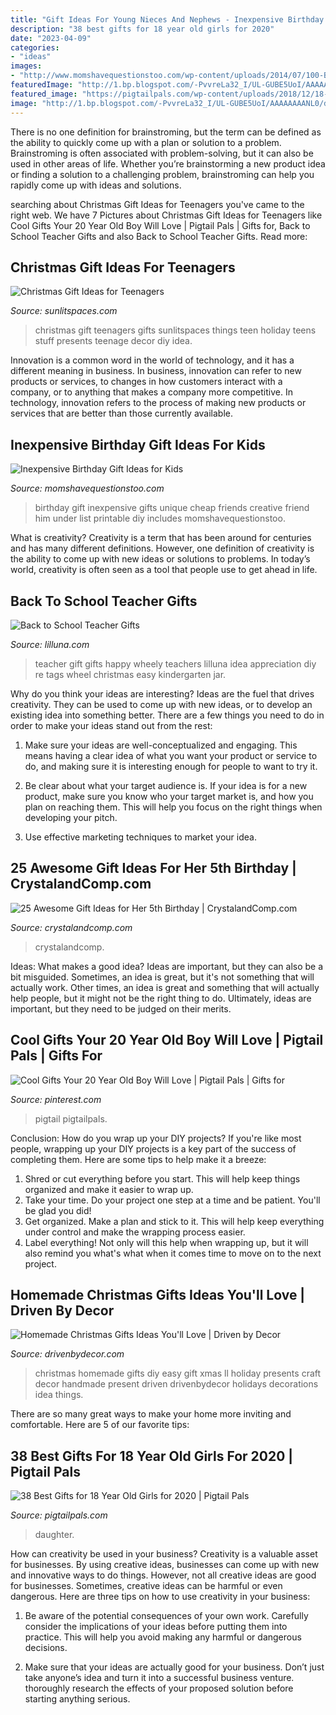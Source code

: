 ```yaml
---
title: "Gift Ideas For Young Nieces And Nephews - Inexpensive Birthday Gift Ideas For Kids"
description: "38 best gifts for 18 year old girls for 2020"
date: "2023-04-09"
categories:
- "ideas"
images:
- "http://www.momshavequestionstoo.com/wp-content/uploads/2014/07/100-Birthday-Gifts-Under-201-499x754.png"
featuredImage: "http://1.bp.blogspot.com/-PvvreLa32_I/UL-GUBE5UoI/AAAAAAAANL0/dV8qtYYBwfY/s1600/Homemade%2BHoliday%2Bgift%2Bideas%2Blow%2Bres.jpg"
featured_image: "https://pigtailpals.com/wp-content/uploads/2018/12/18-Year-Old-Girl-Gifts.png"
image: "http://1.bp.blogspot.com/-PvvreLa32_I/UL-GUBE5UoI/AAAAAAAANL0/dV8qtYYBwfY/s1600/Homemade%2BHoliday%2Bgift%2Bideas%2Blow%2Bres.jpg"
---
```



There is no one definition for brainstroming, but the term can be defined as the ability to quickly come up with a plan or solution to a problem. Brainstroming is often associated with problem-solving, but it can also be used in other areas of life. Whether you’re brainstorming a new product idea or finding a solution to a challenging problem, brainstroming can help you rapidly come up with ideas and solutions.

	

		
searching about Christmas Gift Ideas for Teenagers you've came to the right web. We have 7 Pictures about Christmas Gift Ideas for Teenagers like Cool Gifts Your 20 Year Old Boy Will Love | Pigtail Pals | Gifts for, Back to School Teacher Gifts and also Back to School Teacher Gifts. Read more:
		
    
## Christmas Gift Ideas For Teenagers

<img loading=lazy src="https://sunlitspaces.com/wp-content/uploads/2014/12/Christmas-Gift-Ideas-for-Teenagers-1.jpg" onerror="this.onerror=null;this.src='https://tse2.mm.bing.net/th?id=OIP.1dRv-V7KtVJvjy8L5Xy0gAHaLH&amp;pid=15.1';" alt="Christmas Gift Ideas for Teenagers">

_Source: sunlitspaces.com_

>christmas gift teenagers gifts sunlitspaces things teen holiday teens stuff presents teenage decor diy idea. 

	

Innovation is a common word in the world of technology, and it has a different meaning in business. In business, innovation can refer to new products or services, to changes in how customers interact with a company, or to anything that makes a company more competitive. In technology, innovation refers to the process of making new products or services that are better than those currently available.

    
## Inexpensive Birthday Gift Ideas For Kids

<img loading=lazy src="http://www.momshavequestionstoo.com/wp-content/uploads/2014/07/100-Birthday-Gifts-Under-201-499x754.png" onerror="this.onerror=null;this.src='https://tse4.mm.bing.net/th?id=OIP.nqAJLHaVMkqSabHG5ZLK0QHaLM&amp;pid=15.1';" alt="Inexpensive Birthday Gift Ideas for Kids">

_Source: momshavequestionstoo.com_

>birthday gift inexpensive gifts unique cheap friends creative friend him under list printable diy includes momshavequestionstoo. 

	

What is creativity?
Creativity is a term that has been around for centuries and has many different definitions. However, one definition of creativity is the ability to come up with new ideas or solutions to problems. In today’s world, creativity is often seen as a tool that people use to get ahead in life.

    
## Back To School Teacher Gifts

<img loading=lazy src="https://lilluna.com/wp-content/uploads/2013/08/Im-WHEELY-Happy-Yourre-My-Teacher-Gift-Idea.-Free-prints-on-lilluna.com-.jpg" onerror="this.onerror=null;this.src='https://tse3.mm.bing.net/th?id=OIP.1ts03e0SqNY8mmT9VaFlYgHaLF&amp;pid=15.1';" alt="Back to School Teacher Gifts">

_Source: lilluna.com_

>teacher gift gifts happy wheely teachers lilluna idea appreciation diy re tags wheel christmas easy kindergarten jar. 

	

Why do you think your ideas are interesting?
Ideas are the fuel that drives creativity. They can be used to come up with new ideas, or to develop an existing idea into something better. There are a few things you need to do in order to make your ideas stand out from the rest:
1. Make sure your ideas are well-conceptualized and engaging. This means having a clear idea of what you want your product or service to do, and making sure it is interesting enough for people to want to try it.

2. Be clear about what your target audience is. If your idea is for a new product, make sure you know who your target market is, and how you plan on reaching them. This will help you focus on the right things when developing your pitch.

3. Use effective marketing techniques to market your idea.

    
## 25 Awesome Gift Ideas For Her 5th Birthday | CrystalandComp.com

<img loading=lazy src="https://crystalandcomp.com/wp-content/uploads/2016/02/25-gift-ideas-for-her-5th-birthday-.jpg" onerror="this.onerror=null;this.src='https://tse2.mm.bing.net/th?id=OIP.sTQppfoDlVOjUa2IK-pafQHaKl&amp;pid=15.1';" alt="25 Awesome Gift Ideas for Her 5th Birthday | CrystalandComp.com">

_Source: crystalandcomp.com_

>crystalandcomp. 

	

Ideas: What makes a good idea?
Ideas are important, but they can also be a bit misguided. Sometimes, an idea is great, but it's not something that will actually work. Other times, an idea is great and something that will actually help people, but it might not be the right thing to do. Ultimately, ideas are important, but they need to be judged on their merits.

    
## Cool Gifts Your 20 Year Old Boy Will Love | Pigtail Pals | Gifts For

<img loading=lazy src="https://i.pinimg.com/736x/e3/08/68/e30868a0f7d8664103b358c1b748d39e.jpg" onerror="this.onerror=null;this.src='https://tse3.mm.bing.net/th?id=OIP.T22oEyDfFi1Nel06pirlhgHaPj&amp;pid=15.1';" alt="Cool Gifts Your 20 Year Old Boy Will Love | Pigtail Pals | Gifts for">

_Source: pinterest.com_

>pigtail pigtailpals. 

	

Conclusion: How do you wrap up your DIY projects?
If you're like most people, wrapping up your DIY projects is a key part of the success of completing them. Here are some tips to help make it a breeze:
1) Shred or cut everything before you start. This will help keep things organized and make it easier to wrap up.
2) Take your time. Do your project one step at a time and be patient. You'll be glad you did!
3) Get organized. Make a plan and stick to it. This will help keep everything under control and make the wrapping process easier.
4) Label everything! Not only will this help when wrapping up, but it will also remind you what's what when it comes time to move on to the next project.

    
## Homemade Christmas Gifts Ideas You&#039;ll Love | Driven By Decor

<img loading=lazy src="http://1.bp.blogspot.com/-PvvreLa32_I/UL-GUBE5UoI/AAAAAAAANL0/dV8qtYYBwfY/s1600/Homemade%2BHoliday%2Bgift%2Bideas%2Blow%2Bres.jpg" onerror="this.onerror=null;this.src='https://tse4.mm.bing.net/th?id=OIP.Fg2jRv0wufv9JENk1Sfh4gHaKJ&amp;pid=15.1';" alt="Homemade Christmas Gifts Ideas You&#039;ll Love | Driven by Decor">

_Source: drivenbydecor.com_

>christmas homemade gifts diy easy gift xmas ll holiday presents craft decor handmade present driven drivenbydecor holidays decorations idea things. 

	

There are so many great ways to make your home more inviting and comfortable. Here are 5 of our favorite tips:

    
## 38 Best Gifts For 18 Year Old Girls For 2020 | Pigtail Pals

<img loading=lazy src="https://pigtailpals.com/wp-content/uploads/2018/12/18-Year-Old-Girl-Gifts.png" onerror="this.onerror=null;this.src='https://tse3.mm.bing.net/th?id=OIP.9hTqrEwTUu2fnDSh1OjgCQHaMW&amp;pid=15.1';" alt="38 Best Gifts for 18 Year Old Girls for 2020 | Pigtail Pals">

_Source: pigtailpals.com_

>daughter. 

	

How can creativity be used in your business?
Creativity is a valuable asset for businesses. By using creative ideas, businesses can come up with new and innovative ways to do things. However, not all creative ideas are good for businesses. Sometimes, creative ideas can be harmful or even dangerous. Here are three tips on how to use creativity in your business: 
1) Be aware of the potential consequences of your own work. Carefully consider the implications of your ideas before putting them into practice. This will help you avoid making any harmful or dangerous decisions. 

2) Make sure that your ideas are actually good for your business. Don’t just take anyone’s idea and turn it into a successful business venture. thoroughly research the effects of your proposed solution before starting anything serious.

